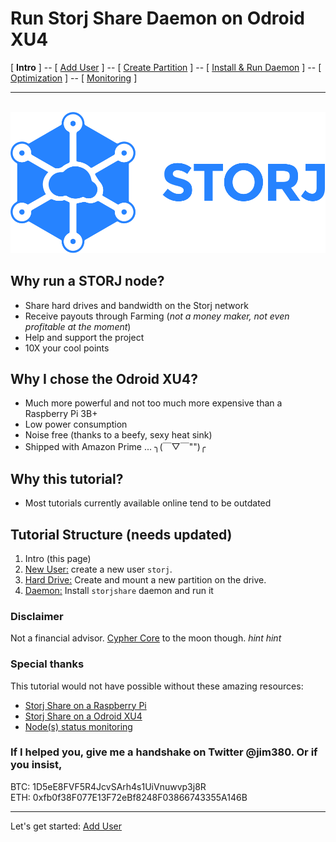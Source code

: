 # Run Storj Share Daemon on Odroid XU4
[ **Intro** ] -- [ [Add User](user.md) ] -- [ [Create Partition](harddrive.md) ] -- [ [Install & Run Daemon](daemon.md) ] -- [ [Optimization](optimization.md) ] -- [ [Monitoring](monitor.md) ]  


-----
<br/>![header 1](pics/logo.svg)
## Why run a STORJ node?
- Share hard drives and bandwidth on the Storj network
- Receive payouts through Farming (*not a money maker, not even profitable at the moment*)
- Help and support the project
- 10X your cool points
## Why I chose the Odroid XU4?
- Much more powerful and not too much more expensive than a Raspberry Pi 3B+
- Low power consumption
- Noise free (thanks to a beefy, sexy heat sink)
- Shipped with Amazon Prime ... ╮(￣▽￣"")╭
## Why this tutorial?
- Most tutorials currently available online tend to be outdated
## Tutorial Structure (needs updated)
1. Intro (this page)
2. [New User:](user.md) create a new user `storj`.
3. [Hard Drive:](harddrive.md) Create and mount a new partition on the drive.
4. [Daemon:](daemon.md) Install `storjshare` daemon and run it

### Disclaimer
Not a financial advisor. [Cypher Core](http://cyphercore.io) to the moon though. *hint hint*

### Special thanks
This tutorial would not have possible without these amazing resources:
- [Storj Share on a Raspberry Pi](https://docs.storj.io/docs/setting-up-storj-share-on-a-raspberry-pi#section-2-start-storj-share-at-raspberry-pi-boot-time-using-a-startup-script)
- [Storj Share on a Odroid XU4](https://docs.storj.io/docs/storj-share-on-a-odroid-xu4)
- [Node(s) status monitoring](https://docs.storj.io/docs/nodes-monitoring)

### If I helped you, give me a handshake on Twitter @jim380. Or if you insist,
BTC: 1D5eE8FVF5R4JcvSArh4s1UiVnuwvp3j8R
<br/>ETH: 0xfb0f38F077E13F72eBf8248F03866743355A146B


---
Let's get started: [Add User](user.md)